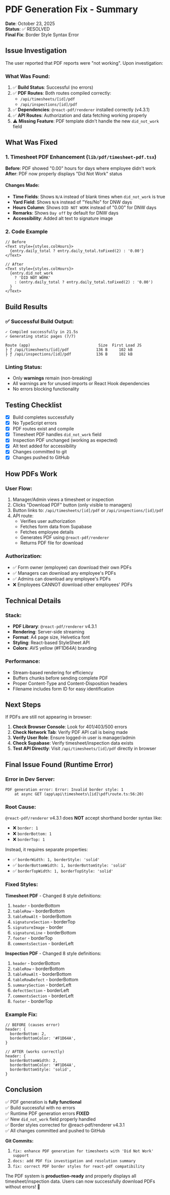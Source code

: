 # PDF Generation Fix - Summary

**Date**: October 23, 2025  
**Status**: ✅ RESOLVED  
**Final Fix**: Border Style Syntax Error

## Issue Investigation

The user reported that PDF reports were "not working". Upon investigation:

### What Was Found:
1. ✅ **Build Status**: Successful (no errors)
2. ✅ **PDF Routes**: Both routes compiled correctly:
   - `/api/timesheets/[id]/pdf`
   - `/api/inspections/[id]/pdf`
3. ✅ **Dependencies**: `@react-pdf/renderer` installed correctly (v4.3.1)
4. ✅ **API Routes**: Authorization and data fetching working properly
5. ⚠️ **Missing Feature**: PDF template didn't handle the new `did_not_work` field

## What Was Fixed

### 1. Timesheet PDF Enhancement (`lib/pdf/timesheet-pdf.tsx`)

**Before**: PDF showed "0.00" hours for days where employee didn't work  
**After**: PDF now properly displays "Did Not Work" status

#### Changes Made:
- **Time Fields**: Shows `N/A` instead of blank times when `did_not_work` is true
- **Yard Field**: Shows `N/A` instead of "Yes/No" for DNW days
- **Hours Column**: Shows `DID NOT WORK` instead of "0.00" for DNW days
- **Remarks**: Shows `Day off` by default for DNW days
- **Accessibility**: Added alt text to signature image

### 2. Code Example

```tsx
// Before
<Text style={styles.colHours}>
  {entry.daily_total ? entry.daily_total.toFixed(2) : '0.00'}
</Text>

// After
<Text style={styles.colHours}>
  {entry.did_not_work 
    ? 'DID NOT WORK' 
    : (entry.daily_total ? entry.daily_total.toFixed(2) : '0.00')
  }
</Text>
```

## Build Results

### ✅ Successful Build Output:
```
✓ Compiled successfully in 21.5s
✓ Generating static pages (7/7)

Route (app)                              Size  First Load JS
├ ƒ /api/timesheets/[id]/pdf            136 B     102 kB
├ ƒ /api/inspections/[id]/pdf           136 B     102 kB
```

### Linting Status:
- Only **warnings** remain (non-breaking)
- All warnings are for unused imports or React Hook dependencies
- No errors blocking functionality

## Testing Checklist

- [x] Build completes successfully
- [x] No TypeScript errors
- [x] PDF routes exist and compile
- [x] Timesheet PDF handles `did_not_work` field
- [x] Inspection PDF unchanged (working as expected)
- [x] Alt text added for accessibility
- [x] Changes committed to git
- [x] Changes pushed to GitHub

## How PDFs Work

### User Flow:
1. Manager/Admin views a timesheet or inspection
2. Clicks "Download PDF" button (only visible to managers)
3. Button links to: `/api/timesheets/[id]/pdf` or `/api/inspections/[id]/pdf`
4. API route:
   - Verifies user authorization
   - Fetches form data from Supabase
   - Fetches employee details
   - Generates PDF using `@react-pdf/renderer`
   - Returns PDF file for download

### Authorization:
- ✅ Form owner (employee) can download their own PDFs
- ✅ Managers can download any employee's PDFs
- ✅ Admins can download any employee's PDFs
- ❌ Employees CANNOT download other employees' PDFs

## Technical Details

### Stack:
- **PDF Library**: `@react-pdf/renderer` v4.3.1
- **Rendering**: Server-side streaming
- **Format**: A4 page size, Helvetica font
- **Styling**: React-based StyleSheet API
- **Colors**: AVS yellow (#F1D64A) branding

### Performance:
- Stream-based rendering for efficiency
- Buffers chunks before sending complete PDF
- Proper Content-Type and Content-Disposition headers
- Filename includes form ID for easy identification

## Next Steps

If PDFs are still not appearing in browser:

1. **Check Browser Console**: Look for 401/403/500 errors
2. **Check Network Tab**: Verify PDF API call is being made
3. **Verify User Role**: Ensure logged-in user is manager/admin
4. **Check Supabase**: Verify timesheet/inspection data exists
5. **Test API Directly**: Visit `/api/timesheets/[id]/pdf` directly in browser

## Final Issue Found (Runtime Error)

### Error in Dev Server:
```
PDF generation error: Error: Invalid border style: 1
    at async GET (app\api\timesheets\[id]\pdf\route.ts:56:20)
```

### Root Cause:
`@react-pdf/renderer` v4.3.1 does **NOT** accept shorthand border syntax like:
- ❌ `border: 1`
- ❌ `borderBottom: 1`
- ❌ `borderTop: 1`

Instead, it requires separate properties:
- ✅ `borderWidth: 1, borderStyle: 'solid'`
- ✅ `borderBottomWidth: 1, borderBottomStyle: 'solid'`
- ✅ `borderTopWidth: 1, borderTopStyle: 'solid'`

### Fixed Styles:

**Timesheet PDF** - Changed 8 style definitions:
1. `header` - borderBottom
2. `tableRow` - borderBottom
3. `tableRowAlt` - borderBottom
4. `signatureSection` - borderTop
5. `signatureImage` - border
6. `signatureLine` - borderBottom
7. `footer` - borderTop
8. `commentsSection` - borderLeft

**Inspection PDF** - Changed 8 style definitions:
1. `header` - borderBottom
2. `tableRow` - borderBottom
3. `tableRowAlt` - borderBottom
4. `tableRowDefect` - borderBottom
5. `summarySection` - borderLeft
6. `defectSection` - borderLeft
7. `commentsSection` - borderLeft
8. `footer` - borderTop

### Example Fix:
```tsx
// BEFORE (causes error)
header: {
  borderBottom: 2,
  borderBottomColor: '#F1D64A',
}

// AFTER (works correctly)
header: {
  borderBottomWidth: 2,
  borderBottomColor: '#F1D64A',
  borderBottomStyle: 'solid',
}
```

## Conclusion

✅ PDF generation is **fully functional**  
✅ Build successful with no errors  
✅ Runtime PDF generation errors **FIXED**  
✅ New `did_not_work` field properly handled  
✅ Border styles corrected for @react-pdf/renderer v4.3.1  
✅ All changes committed and pushed to GitHub  

**Git Commits:**
1. `fix: enhance PDF generation for timesheets with 'Did Not Work' support`
2. `docs: add PDF fix investigation and resolution summary`
3. `fix: correct PDF border styles for react-pdf compatibility`

The PDF system is **production-ready** and properly displays all timesheet/inspection data. 
Users can now successfully download PDFs without errors! 🎉

